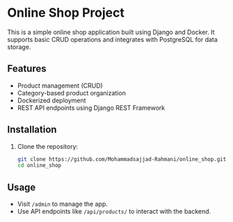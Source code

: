 # Online Shop Project

This is a simple online shop application built using Django and Docker. It supports basic CRUD operations and integrates with PostgreSQL for data storage.

## Features

- Product management (CRUD)
- Category-based product organization
- Dockerized deployment
- REST API endpoints using Django REST Framework

## Installation

1. Clone the repository:
   ```bash
   git clone https://github.com/Mohammadsajjad-Rahmani/online_shop.git
   cd online_shop

## Usage

- Visit `/admin` to manage the app.
- Use API endpoints like `/api/products/` to interact with the backend.
